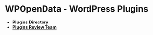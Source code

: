 # WPOpenData - WordPress Plugins

- [**Plugins Directory**](./plugins-directory/)
- [**Plugins Review Team**](./plugins-review-team/)